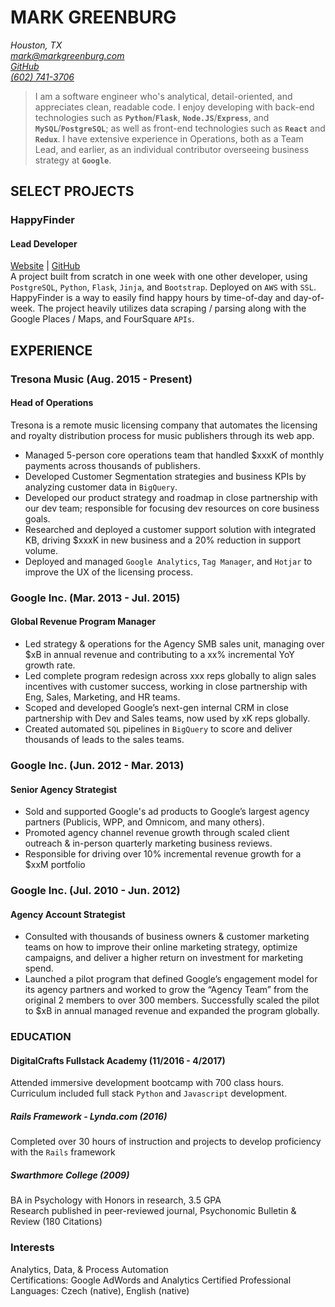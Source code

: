 # MARK GREENBURG #
_Houston, TX_  
[_mark@markgreenburg.com_](mailto:mark@markgreenburg.com)  
[_GitHub_](github.com/markgreenburg)  
[_(602) 741-3706_](tel:602-741-3706)
  
> I am a software engineer who's analytical, detail-oriented, and appreciates clean, readable code. I enjoy developing with back-end technologies such as **`Python`**/**`Flask`**, **`Node.JS`**/**`Express`**, and **`MySQL`**/**`PostgreSQL`**; as well as front-end technologies such as **`React`** and **`Redux`**. I have extensive experience in Operations, both as a Team Lead, and earlier, as an individual contributor overseeing business strategy at **`Google`**.

## SELECT PROJECTS ##
### HappyFinder ###
#### Lead Developer ####
[Website](https://codybtaylor.com/HappyFinder) | [GitHub](https://github.com/ctaylor4874/happyproject)  
A project built from scratch in one week with one other developer, using `PostgreSQL`, `Python`, `Flask`, `Jinja`, and `Bootstrap`. Deployed on `AWS` with `SSL`.  
HappyFinder is a way to easily find happy hours by time-of-day and day-of-week. The project heavily utilizes data scraping / parsing along with the Google Places / Maps, and FourSquare `APIs`.

## EXPERIENCE ##
### Tresona Music (Aug. 2015 - Present) ###
#### Head of Operations ####
Tresona is a remote music licensing company that automates the licensing and royalty distribution process for music publishers through its web app.
* Managed 5-person core operations team that handled $xxxK of monthly payments across thousands of publishers.
* Developed Customer Segmentation strategies and business KPIs by analyzing customer data in `BigQuery`.
* Developed our product strategy and roadmap in close partnership with our dev team; responsible for focusing dev resources on core business goals.
* Researched and deployed a customer support solution with integrated KB, driving $xxxK in new business and a 20% reduction in support volume.
* Deployed and managed `Google Analytics`, `Tag Manager`, and `Hotjar` to improve the UX of the licensing process.

### Google Inc. (Mar. 2013 - Jul. 2015) ###
#### Global Revenue Program Manager ####
* Led strategy & operations for the Agency SMB sales unit, managing over $xB in annual revenue and contributing to a xx% incremental YoY growth rate.
* Led complete program redesign across xxx reps globally to align sales incentives with customer success, working in close partnership with Eng, Sales, Marketing, and HR teams.
* Scoped and developed Google’s next-gen internal CRM in close partnership with Dev and Sales teams, now used by xK reps globally.
* Created automated `SQL` pipelines in `BigQuery` to score and deliver thousands of leads to the sales teams.

### Google Inc. (Jun. 2012 - Mar. 2013) ###
#### Senior Agency Strategist ####
* Sold and supported Google's ad products to Google’s largest agency partners (Publicis, WPP, and Omnicom, and many others).
* Promoted agency channel revenue growth through scaled client outreach & in-person quarterly marketing business reviews.
* Responsible for driving over 10% incremental revenue growth for a $xxM portfolio

### Google Inc. (Jul. 2010 - Jun. 2012) ###
#### Agency Account Strategist ####
* Consulted with thousands of business owners & customer marketing teams on how to improve their online marketing strategy, optimize campaigns, and deliver a higher return on investment for marketing spend. 
* Launched a pilot program that defined Google’s engagement model for its agency partners and worked to grow the “Agency Team” from the original 2 members to over 300 members. Successfully scaled the pilot to $xB in annual managed revenue and expanded the program globally.


### EDUCATION ###
#### DigitalCrafts Fullstack Academy (11/2016 - 4/2017) ####
Attended immersive development bootcamp with 700 class hours. Curriculum included full stack `Python` and `Javascript` development.

##### Rails Framework - Lynda.com (2016) #####
Completed over 30 hours of instruction and projects to develop proficiency with the `Rails` framework

##### Swarthmore College (2009) #####
BA in Psychology with Honors in research, 3.5 GPA  
Research published in peer-reviewed journal, Psychonomic Bulletin & Review (180 Citations)


### Interests ###
Analytics, Data, & Process Automation  
Certifications: Google AdWords and Analytics Certified Professional  
Languages: Czech (native), English (native)
